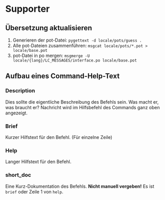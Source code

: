 # Supporter

## Übersetzung aktualisieren
1. Generieren der pot-Datei: `pygettext -d locale/pots/guess .`
1. Alle pot-Dateien zusammenführen: `msgcat locale/pots/*.pot > locale/base.pot`
1. pot-Datei in po mergen: `msgmerge -U locale/{lang}/LC_MESSAGES/interface.po locale/base.pot`

## Aufbau eines Command-Help-Text

### Description

Dies sollte die eigentliche Beschreibung des Befehls sein. Was macht er, was braucht er?
Nachricht wird im Hilfsbefehl des Commands ganz oben angezeigt.

### Brief

Kurzer Hilfstext für den Befehl. (Für einzelne Zeile)

### Help

Langer Hilfstext für den Befehl.

### short_doc

Eine Kurz-Dokumentation des Befehls. **Nicht manuell vergeben!**
Es ist `brief` oder Zeile 1 von `help`.
